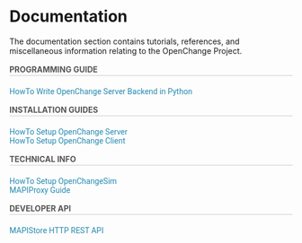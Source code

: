 # Documentation #

The documentation section contains tutorials, references, and
miscellaneous information relating to the OpenChange Project.

<div class="col-8" style="margin-right:0">
<h3 style="font-size: 14px;line-height: 21px;color: #555;text-transform: uppercase;border-bottom: 1px solid #CCC;margin: 0 0 20px;">Programming Guide</h3>
<p style="color:#888">
<a style="text-decoration: none;color: #258AAF;font: 14px Roboto, sans-serif;" href="/documentation/programming/mapistore_python/index.html">HowTo Write OpenChange Server Backend in Python</a><br>
</p>
</div><div class="col-8" style="margin-left:0">
<h3 style="font-size: 14px;line-height: 21px;color: #555;text-transform: uppercase;border-bottom: 1px solid #CCC;margin: 0 0 20px;">Installation Guides</h3>
<p style="color:#888">
<a style="text-decoration: none;color: #258AAF;font: 14px Roboto, sans-serif;" href="/cookbook/initializing.html">HowTo Setup OpenChange Server</a><br>
<a style="text-decoration: none;color: #258AAF;font: 14px Roboto, sans-serif;" href="/documentation/howto/openchangeclient_setup.html">HowTo Setup OpenChange Client</a>
</p>
</div>
<div class="col-8" style="margin-right:0">
<h3 style="font-size: 14px;line-height: 21px;color: #555;text-transform: uppercase;border-bottom: 1px solid #CCC;margin: 0 0 20px;">Technical Info</h3>
<p style="color:#888">
<a style="text-decoration: none;color: #258AAF;font: 14px Roboto, sans-serif;" href="openchangesim/index.html">HowTo Setup OpenChangeSim</a><br>
<a style="text-decoration: none;color: #258AAF;font: 14px Roboto, sans-serif;" href="mapiproxy/index.html">MAPIProxy Guide</a>
</p>
</div>
<div class="col-8" style="margin-right:0">
<h3 style="font-size: 14px;line-height: 21px;color: #555;text-transform: uppercase;border-bottom: 1px solid #CCC;margin: 0 0 20px;">Developer API</h3>
<p style="color:#888">
<a style="text-decoration: none;color: #258AAF;font: 14px Roboto, sans-serif;" href="api/mapistore-http/index.html">MAPIStore HTTP REST API</a><br>
</p>
</div>

